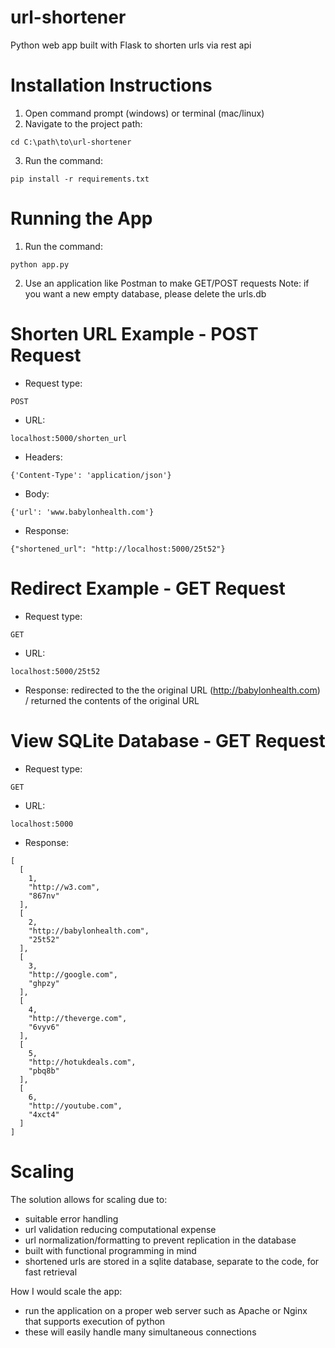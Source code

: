 # url-shortener
Python web app built with Flask to shorten urls via rest api

# Installation Instructions
1. Open command prompt (windows) or terminal (mac/linux)
2. Navigate to the project path: 
```
cd C:\path\to\url-shortener
```
3. Run the command:
```
pip install -r requirements.txt
```
# Running the App
1. Run the command: 
```
python app.py
```
2. Use an application like Postman to make GET/POST requests
Note: if you want a new empty database, please delete the urls.db

# Shorten URL Example - POST Request
- Request type:
```
POST
```
- URL: 
```
localhost:5000/shorten_url
```
- Headers: 
```
{'Content-Type': 'application/json'}
```
- Body: 
```
{'url': 'www.babylonhealth.com'}
``` 
- Response: 
```
{"shortened_url": "http://localhost:5000/25t52"}
```

# Redirect Example - GET Request
- Request type:
```
GET
```
- URL: 
```
localhost:5000/25t52
```
- Response: redirected to the the original URL (http://babylonhealth.com) / returned the contents of the original URL

# View SQLite Database - GET Request
- Request type:
```
GET
```
- URL: 
```
localhost:5000
```
- Response:
```
[
  [
    1, 
    "http://w3.com", 
    "867nv"
  ], 
  [
    2, 
    "http://babylonhealth.com", 
    "25t52"
  ], 
  [
    3, 
    "http://google.com", 
    "ghpzy"
  ], 
  [
    4, 
    "http://theverge.com", 
    "6vyv6"
  ], 
  [
    5, 
    "http://hotukdeals.com", 
    "pbq8b"
  ], 
  [
    6, 
    "http://youtube.com", 
    "4xct4"
  ]
]
```
# Scaling
The solution allows for scaling due to:
- suitable error handling
- url validation reducing computational expense
- url normalization/formatting to prevent replication in the database
- built with functional programming in mind
- shortened urls are stored in a sqlite database, separate to the code, for fast retrieval 

How I would scale the app:
- run the application on a proper web server such as Apache or Nginx that supports execution of python
- these will easily handle many simultaneous connections
